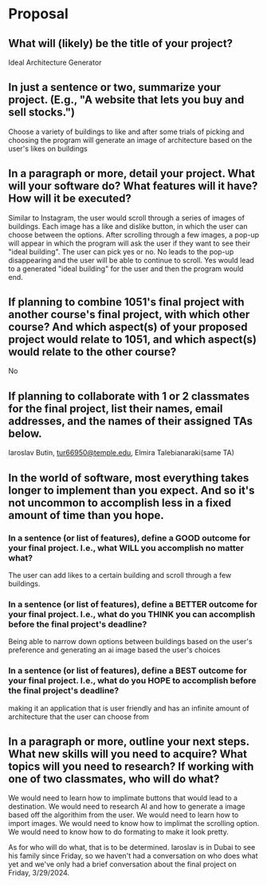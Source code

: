 # Proposal

## What will (likely) be the title of your project?

Ideal Architecture Generator

## In just a sentence or two, summarize your project. (E.g., "A website that lets you buy and sell stocks.")

Choose a variety of buildings to like and after some trials of picking and choosing the program will generate an image of architecture based on the user's likes on buildings

## In a paragraph or more, detail your project. What will your software do? What features will it have? How will it be executed?

Similar to Instagram, the user would scroll through a series of images of buildings. Each image has a like and dislike button, in which the user can choose between the options. After scrolling through a few images, a pop-up will appear in which the program will ask the user if they want to see their "ideal building". The user can pick yes or no. No leads to the pop-up disappearing and the user will be able to continue to scroll. Yes would lead to a generated "ideal building" for the user and then the program would end.

## If planning to combine 1051's final project with another course's final project, with which other course? And which aspect(s) of your proposed project would relate to 1051, and which aspect(s) would relate to the other course?

No

## If planning to collaborate with 1 or 2 classmates for the final project, list their names, email addresses, and the names of their assigned TAs below.

Iaroslav Butin, tur66950@temple.edu, Elmira Talebianaraki(same TA)

## In the world of software, most everything takes longer to implement than you expect. And so it's not uncommon to accomplish less in a fixed amount of time than you hope.

### In a sentence (or list of features), define a GOOD outcome for your final project. I.e., what WILL you accomplish no matter what?

The user can add likes to a certain building and scroll through a few buildings.

### In a sentence (or list of features), define a BETTER outcome for your final project. I.e., what do you THINK you can accomplish before the final project's deadline?

Being able to narrow down options between buildings based on the user's preference and generating an ai image based the user's choices

### In a sentence (or list of features), define a BEST outcome for your final project. I.e., what do you HOPE to accomplish before the final project's deadline?

making it an application that is user friendly and has an infinite amount of architecture that the user can choose from

## In a paragraph or more, outline your next steps. What new skills will you need to acquire? What topics will you need to research? If working with one of two classmates, who will do what?

We would need to learn how to implimate buttons that would lead to a destination. We would need to research AI and how to generate a image based off the algorithim from the user. We would need to learn how to import images. We would need to know how to implimat the scrolling option. We would need to know how to do formating to make it look pretty. 

As for who will do what, that is to be determined. Iaroslav is in Dubai to see his family since Friday, so we haven't had a conversation on who does what yet and we've only had a brief conversation about the final project on Friday, 3/29/2024. 
